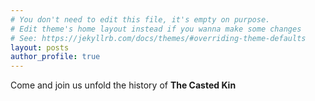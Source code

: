 ```yaml
---
# You don't need to edit this file, it's empty on purpose.
# Edit theme's home layout instead if you wanna make some changes
# See: https://jekyllrb.com/docs/themes/#overriding-theme-defaults
layout: posts
author_profile: true
---
```


Come and join us unfold the history of **The Casted Kin**
